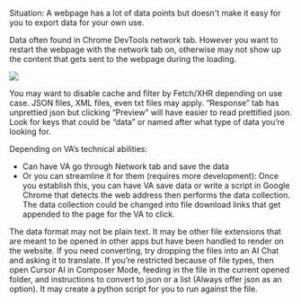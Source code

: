 Situation: A webpage has a lot of data points but doesn't make it easy for you to export data for your own use.

Data often found in Chrome DevTools network tab. However you want to restart the webpage with the network tab on, otherwise may not show up the content that gets sent to the webpage during the loading. 

![](ZzH6H9u.png)

You may want to disable cache and filter by Fetch/XHR depending on use case. JSON files, XML files, even txt files may apply. “Response” tab has unprettied json but clicking “Preview” will have easier to read prettified json. Look for keys that could be “data” or named after what type of data you’re looking for. 

Depending on VA’s technical abilities:

- Can have VA go through Network tab and save the data
- Or you can streamline it for them (requires more development): Once you establish this, you can have VA save data or write a script in Google Chrome that detects the web address then performs the data collection. The data collection could be changed into file download links that get appended to the page for the VA to click. 

The data format may not be plain text. It may be other file extensions that are meant to be opened in other apps but have been handled to render on the website. If you need converting, try dropping the files into an AI Chat and asking it to translate. If you’re restricted because of file types, then open Cursor AI in Composer Mode, feeding in the file in the current opened folder, and instructions to convert to json or a list (Always offer json as an option). It may create a python script for you to run against the file.